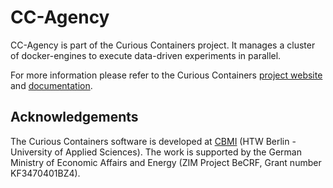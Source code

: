 # CC-Agency

CC-Agency is part of the Curious Containers project. It manages a cluster of docker-engines to execute data-driven 
experiments in parallel.

For more information please refer to the Curious Containers [project website](https://www.curious-containers.cc/) and 
[documentation](https://www.curious-containers.cc/docs/html/index.html).

## Acknowledgements

The Curious Containers software is developed at [CBMI](https://cbmi.htw-berlin.de/) (HTW Berlin -
University of Applied Sciences). The work is supported by the German Ministry of Economic Affairs and Energy (ZIM
Project BeCRF, Grant number KF3470401BZ4).
